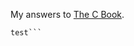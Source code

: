 My answers to [The C Book](http://publications.gbdirect.co.uk/c_book/thecbook.pdf).
```console
test```
